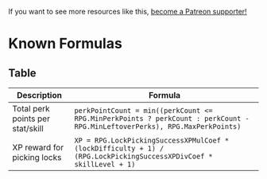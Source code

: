 <!-- TITLE: Known Formulas -->

If you want to see more resources like this, [become a Patreon supporter!](https://www.patreon.com/fireundubh) 

# Known Formulas
## Table

Description | Formula
--- | ---
Total perk points per stat/skill | `perkPointCount = min((perkCount <= RPG.MinPerkPoints ? perkCount : perkCount - RPG.MinLeftoverPerks), RPG.MaxPerkPoints)`
XP reward for picking locks | `XP = RPG.LockPickingSuccessXPMulCoef * (lockDifficulty + 1) / (RPG.LockPickingSuccessXPDivCoef * skillLevel + 1)`
